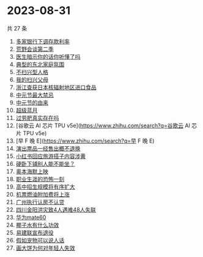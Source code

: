 # 2023-08-31

共 27 条

<!-- BEGIN ZHIHUSEARCH -->
<!-- 最后更新时间 Thu Aug 31 2023 19:07:09 GMT+0800 (China Standard Time) -->
1. [多家银行下调存款利率](https://www.zhihu.com/search?q=多家银行下调存款利率)
1. [荒野会谈第二季](https://www.zhihu.com/search?q=荒野会谈第二季)
1. [医生暗示你的话你听懂了吗](https://www.zhihu.com/search?q=医生暗示你的话你听懂了吗)
1. [典型的东北家庭氛围](https://www.zhihu.com/search?q=典型的东北家庭氛围)
1. [不扫兴型人格](https://www.zhihu.com/search?q=不扫兴型人格)
1. [我的扫兴父母](https://www.zhihu.com/search?q=我的扫兴父母)
1. [浙江查获日本核辐射地区进口食品](https://www.zhihu.com/search?q=浙江查获日本核辐射地区进口食品)
1. [中元节最大禁忌](https://www.zhihu.com/search?q=中元节最大禁忌)
1. [中元节的由来](https://www.zhihu.com/search?q=中元节的由来)
1. [超级蓝月](https://www.zhihu.com/search?q=超级蓝月)
1. [过劳肥真实存在吗](https://www.zhihu.com/search?q=过劳肥真实存在吗)
1. [谷歌云 AI 芯片 TPU v5e](https://www.zhihu.com/search?q=谷歌云 AI 芯片 TPU v5e)
1. [早 F 晚 E](https://www.zhihu.com/search?q=早 F 晚 E)
1. [演出票品一经售出概不退换](https://www.zhihu.com/search?q=演出票品一经售出概不退换)
1. [小红书回应旅游搭子内容涉黄](https://www.zhihu.com/search?q=小红书回应旅游搭子内容涉黄)
1. [硬卧下铺别人能不能坐？](https://www.zhihu.com/search?q=硬卧下铺别人能不能坐？)
1. [奥本海默上映](https://www.zhihu.com/search?q=奥本海默上映)
1. [职业生涯的恐怖一刻](https://www.zhihu.com/search?q=职业生涯的恐怖一刻)
1. [高中招生规模将有序扩大](https://www.zhihu.com/search?q=高中招生规模将有序扩大)
1. [机票燃油附加费将上涨](https://www.zhihu.com/search?q=机票燃油附加费将上涨)
1. [广州执行认房不认贷](https://www.zhihu.com/search?q=广州执行认房不认贷)
1. [四川金阳洪灾致4人遇难48人失联](https://www.zhihu.com/search?q=四川金阳洪灾致4人遇难48人失联)
1. [华为mate60](https://www.zhihu.com/search?q=华为mate60)
1. [椰子水有什么功效](https://www.zhihu.com/search?q=椰子水有什么功效)
1. [易建联宣布退役](https://www.zhihu.com/search?q=易建联宣布退役)
1. [假如宠物可以说人话](https://www.zhihu.com/search?q=假如宠物可以说人话)
1. [画大饼为何对年轻人失效](https://www.zhihu.com/search?q=画大饼为何对年轻人失效)
<!-- END ZHIHUSEARCH -->
